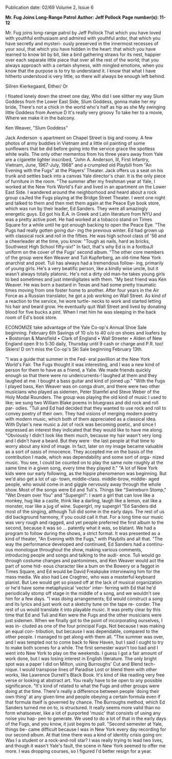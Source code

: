Publication date: 02/69
Volume 2, Issue 6

**Mr. Fug Joins Long-Range Patrol**
**Author: Jeff Pollock**
**Page number(s): 11-12**

Mr. Fug joins long-range patrol 
by Jeff Pollock 
That which you have loved with youthful 
enthusiasm and admired with youthful ardor, 
that which you have secretly and mysteri-
ously preserved in the innermost recesses of 
your soul, that which you have hidden in the 
heart: that which you have learned to know 
bit by bit, like a bird gathering straws for its 
nest, happier over each separate little piece 
that over all the rest of the world; that you 
always approach with a certain shyness, with 
mingled emotions, when you know that the 
purpose is to try to understand it. I know 
that what I have hitherto understood is very 
little, so there will always be enough left 
behind. 

Sillren Kierkegaard, Either/ Or 

I floated lonely down the street one day, 
Who did I see slither my way 
Slum Goddess from the Lower East Side, 
Slum Goddess, gonna make her my bride, 
There's not a chick in the world who's half as 
hip as she 
My swinging little Goddess from Avenue D 
It's really very groovy 
To take her to a movie, 
Where we make it in the balcony. 

Ken Weaver, "Slum Goddess" 

Jack Anderson ·s apartment on Chapel 
Street is big and roomy. A few photos of 
army buddies in Vietnam and a little oil 
painting of some sunflowers that be did 
before going into the service grace the 
spotless white walls. The only other 
mementos from his three years away from 
Yale are a cigarette lighter inscribed, 
"John A. Anderson, Ill, First Infantry, 
Vietnam, June, 1967-July, 1968" and a 
crumpled old Playbill from "An Evening 
with the Fugs" at the Players' Theater. 
Jack offers us a seat on his trunk and 
settles back into a canvas Yale director's 
chair. It is the only piece of furniture in 
the room. 
"The summer after my freshman year 
at Yale, I worked at the New York World's 
Fair and lived in an apartment on the 
Lower East Side. I wandered around the 
neighborhood and heard about a rock 
group caJled the Fugs playing at the 
Bridge Street Theater. I went one night 
and talked to them and then met them 
again at the Peace Eye book store, which 
was run by their leader, Ed Sanders. They 
were all amazingly energetic guys. Ed got 
his B.A. in Greek and Latin literature 
from NYU and was a pretty active poet. 
He had worked at a tobacco stand on 
Times Square for a while until he got 
enough backing to open the Peace Eye. 
"The Pugs had really gotten going dur-
ing the previous winter. Ed had grown up 
with classical rock and roll in the fifties. 
He was high school class of '56 and a 
cheerleader at the time, you know: "Tough 
as nails, hard as bricks, Southwest High 
School fifty-six!" In fact, that's why Ed is 
in a footbaJI uniform on the cover of the 
Fugs' second album. 
"The other core members of the group 
were Ken Weaver and Tuli Kupferberg, 
an old-time New York anarchist and poet. 
Tuli has always had a tremendous follow-
ing, primarily of young girls. He's a very 
beatific person, like a kindly wise uncle, 
but it wasn't always totally platonic. He's 
not a dirty old man-he takes young girls 
to bed sometimes and just interdigitates 
with them. 
"My best friend was Ken Weaver. He 
was born a bastard in Texas and had some 
pretty traumatic times moving from one 
foster home to another. After four years 
in the Air Force as a Russian translator, he 
got a job working on Wall Street. As kind 
of a reaction to the service, he wore turtle-
necks to work and started letting his hair 
and beard grow. He eventually quit Wall 
Street and lived by donating blood for five 
bucks a pint. When I met him he was 
sleeping in the back room of Ed's book 
store. 

ECONOMIZE 
take advantage of the Yale Co-op's 
Annual Shoe Sale 
beginning. February 6th 
Savings of 10 o/o to 40 o/o on shoes and loafers by 
• Bostonian & Mansfield 
• Clark of England 
• Wall Streeter 
• Alden of New England 
open 9 to 5:30 daily, Thursday until 9 
cash or charge and P.R. too! 
Skiers! D on't miss the Co-op's Ski Sale 
beginning February 13th. 

"I was a guide that summer in the Fed-
eral pavillion at the New York World's 
Fair. The Fugs thought it was interesting, 
and I was a new kind of person for them 
to have as a friend, a Yalie. We made 
friends quickly enough so that there were 
no undercurrents-! laughed at them and 
they laughed at me. I bought a bass guitar 
and kind of joined up." 
"With the Fugs I played bass, Ken 
Weaver was on conga drum, and there 
were two other musicians who played as 
sidemen, Peter Stamfel and Steve Weber 
of the Holy Modal Rounders. The group 
was playing the old kind of music I used to 
like; we sung two William Blake poems 
in bluegrass and did rock and roll par-
odies. 
"Tuli and Ed had decided that they 
wanted to use rock and roll to convey 
poetry of their own. They had visions of 
merging modern poetry with modern 
music, which both of them appreciated as 
a classical idea. With Dylan's new music 
a Jot of rock was becoming poetic, and 
since I expressed an interest they indicated 
that they would like to have me along. 
"Obviously I didn't look like them 
much, because my hair wasn't very long 
and I didn't have a beard. But they were 
· the last people at that time to worry about 
any kind of image. In fact, later on my 
image became valuable as a sort of oasis 
of innocence. They accepted me on the 
basis of the contribution I made, which 
was dependability and some sort of orga-
nized music. You see, I could be counted 
on to play the same note roughly at the 
same time in a given song, every time they 
played it." 
"A lot of New York kids were our early 
following, as the hippie phenomenon was 
beginning. But we'd also get a lot of up-
town, middle-class. middle-brow, middle-
aged people, who would come in and 
giggle nervously away through the whole 
show. Most of the songs were Ed and 
Tuli's. Things like "Swineburn Stomp," 
"Wet Dream over You" and "Supergirl": 
I want a girl that can love like a monkey, 
hug like a castle, 
think like a darling, 
laugh like a lemon, 
eat like a monster, 
roar like a jug of wine. 
Supergirl, my supergirl 
"Ed Sanders did most of the singing, 
although Tuli did some in the early days. 
The rest of us did background harmony, if 
you could call it that. For a long time our 
music was very rough and ragged, and yet 
people preferred the first album to the 
second, because it was so ... patently what 
it was, so blatant. We had a program to 
follow during the shows, a strict format. 
It was presented as a kind of theater, "An 
Evening with the Fugs," with Playbills and 
all that. 
"The way the performance developed 
and continued, Ed Sanders had a continu-
ous monologue throughout the show, 
making various comments, introducing 
people and songs and talking to the audi-
ence. Tuli would go through costume 
changes and pantomimes, and Ken 
Weaver would act the part of some hid-
eous character like a bum on the Bowery 
or a faggot in Times Square, and Ed 
would be David Freakpuke interviewing 
him for the mass media. We also had Lee 
Cragtrec, who was a masterful keyboard 
pianist. But Lee would get so pissed off at 
the lack of musical organization or he'd 
have some metaphysical 'vector' inter-
ferring with Ed that he'd periodically 
stomp off stage in the middle of a song, 
and we wouldn't see him for a few days. 
"I was doing arrangements; Ed would 
construct a song and its lyrics and just 
work out a sketchy tune on the tape re-
corder. The rest of us would translate it 
into playable music. It was pretty clear by 
this time that Ed and Tuli and Ken were 
the Fugs and the other musicians were 
just sidemen. When we finally got to the 
point of incorporating ourselves, I was in-
cluded as one of the four principal Fugs. 
Not because I was making an equal con-
tribution, but because I was dependable, 
compared to the other people. I managed 
to get along with them all. 
"The summer was over, and I was 
tempted not to come back to New Haven, 
but I said I ought to try to make both 
scenes for a while. The first semester 
wasn't too bad and I went into New York 
to play on the weekends. I guess I got a 
fair amount of work done, but I was losing 
interest in English literature. The only 
bright spot was a paper I did on Milton, 
using Burroughs' Cut and Blend tech-
nique. I would transpose lines of Paradise 
Lost or blend them with other works, 
like Lawrence Durrell's Black Book. It's 
kind of like reading very free verse or 
looking at abstract art. You really have to 
be open to any possible significance. 
"It's kind of related to what the Fugs 
and other groups were doing at the time. 
There's really a difference between people 
'doing their own thing' at any given time 
and people obeying a certain formula 
even if that formula itself is governed by 
chance. The Burroughs method, which Ed 
Sanders turned me on to, is structured. It 
really seems more valid than no form 
whatsoever, like a lot of purported 'music' 
that consists of using any noise you hap-
pen to generate. We used to do a lot of 
that in the early days of the Fugs, and you 
know, it just begins to pall. 
"Second semester at Yale, things be-
came difficult because I was in New York 
every day recording for our second 
album. At that time there was a kind of 
identity crisis going on: Was I a student or 
a rock-and-roll star? I was really trying to 
lead two lives, and though it wasn't Yale's 
fault, the scene in New York seemed to 
offer me more. I was dropping courses, so 
I figured I'd better resign for a year.